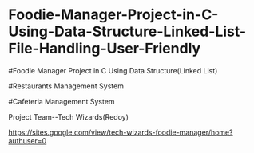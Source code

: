 # Foodie-Manager-Project-in-C-Using-Data-Structure-Linked-List-File-Handling-User-Friendly

#Foodie Manager Project in C Using Data Structure(Linked List)

#Restaurants Management System

#Cafeteria Management System

Project Team--Tech Wizards(Redoy)

https://sites.google.com/view/tech-wizards-foodie-manager/home?authuser=0

